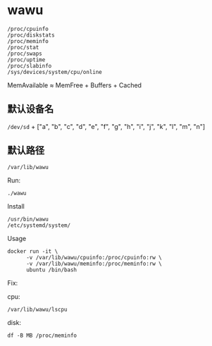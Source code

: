 # wawu

```shell
/proc/cpuinfo
/proc/diskstats
/proc/meminfo
/proc/stat
/proc/swaps
/proc/uptime
/proc/slabinfo
/sys/devices/system/cpu/online
```

MemAvailable ≈ MemFree + Buffers + Cached


## 默认设备名
`/dev/sd` + ["a", "b", "c", "d", "e", "f", "g", "h", "i", "j", "k", "l", "m", "n"]

## 默认路径
`/var/lib/wawu`

Run:

```shell
./wawu
```

Install
```shell
/usr/bin/wawu
/etc/systemd/system/
```

Usage
```shell
docker run -it \
      -v /var/lib/wawu/cpuinfo:/proc/cpuinfo:rw \
      -v /var/lib/wawu/meminfo:/proc/meminfo:rw \
      ubuntu /bin/bash
```

Fix:

cpu:
```shell
/var/lib/wawu/lscpu
```

disk:

```shell
df -B MB /proc/meminfo
```
